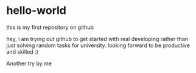 # hello-world
this is my first repository on github

hey, i am trying out github to get started with real developing rather than just solving random tasks for university.
looking forward to be productive and skilled :) 

Another try by me 
